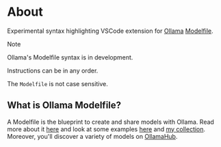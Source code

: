 # About

Experimental syntax highlighting VSCode extension for [Ollama](https://github.com/jmorganca/ollama) [Modelfile](https://github.com/jmorganca/ollama/blob/main/docs/modelfile.md).

> [!NOTE]  
> Ollama's Modelfile syntax is in development.
>
> Instructions can be in any order.
>
> The `Modelfile` is not case sensitive.

## What is Ollama Modelfile?

A Modelfile is the blueprint to create and share models with Ollama. Read more about it [here](https://github.com/jmorganca/ollama/blob/main/docs/modelfile.md) and look at some examples [here](https://github.com/jmorganca/ollama/tree/main/examples) and [my collection](https://github.com/TanvirOnGH/AI_workspace/tree/main/ollama/modelfiles). Moreover, you'll discover a variety of models on [OllamaHub](https://ollamahub.com).
